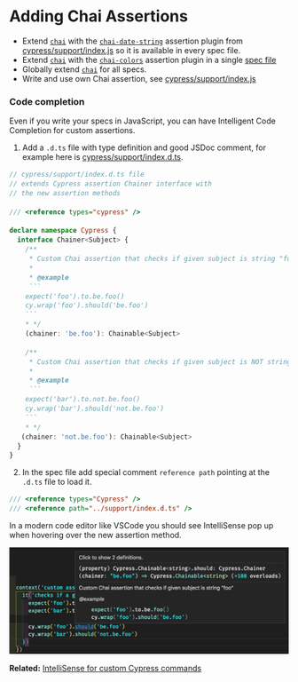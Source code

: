 # Adding Chai Assertions

- Extend [`chai`](http://chaijs.com/) with the [`chai-date-string`](http://chaijs.com/plugins/chai-date-string/) assertion plugin from [cypress/support/index.js](cypress/support/index.js) so it is available in every spec file.
- Extend [`chai`](http://chaijs.com/) with the [`chai-colors`](http://chaijs.com/plugins/chai-colors/) assertion plugin in a single [spec file](cypress/integration/extending-chai-assertion-plugins-spec.js)
- Globally extend [`chai`](http://chaijs.com/) for all specs.
- Write and use own Chai assertion, see [cypress/support/index.js](cypress/support/index.js)

### Code completion

Even if you write your specs in JavaScript, you can have Intelligent Code Completion for custom assertions.

1. Add a `.d.ts` file with type definition and good JSDoc comment, for example here is [cypress/support/index.d.ts](cypress/support/index.d.ts).

```ts
// cypress/support/index.d.ts file
// extends Cypress assertion Chainer interface with
// the new assertion methods

/// <reference types="cypress" />

declare namespace Cypress {
  interface Chainer<Subject> {
    /**
     * Custom Chai assertion that checks if given subject is string "foo"
     *
     * @example
     ```
    expect('foo').to.be.foo()
    cy.wrap('foo').should('be.foo')
    ```
    * */
    (chainer: 'be.foo'): Chainable<Subject>

    /**
     * Custom Chai assertion that checks if given subject is NOT string "foo"
     *
     * @example
     ```
    expect('bar').to.not.be.foo()
    cy.wrap('bar').should('not.be.foo')
    ```
    * */
   (chainer: 'not.be.foo'): Chainable<Subject>
  }
}
```

2. In the spec file add special comment `reference path` pointing at the `.d.ts` file to load it.

```js
/// <reference types="Cypress" />
/// <reference path="../support/index.d.ts" />
```

In a modern code editor like VSCode you should see IntelliSense pop up when hovering over the new assertion method.

![Custom assertion code completion](images/custom-assertion-intellisense.png)

**Related:** [IntelliSense for custom Cypress commands](https://github.com/cypress-io/cypress-example-todomvc#custom-commands)
